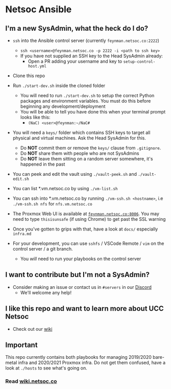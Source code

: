 # Netsoc Ansible

## I'm a new SysAdmin, what the heck do I do?

* `ssh` into the Ansible control server (currently `feynman.netsoc.co:2222`)
  * `ssh <username>@feynman.netsoc.co -p 2222 -i <path to ssh key>`
  * If you have not supplied an SSH key to the Head SysAdmin already:
    * Open a PR adding your username and key to `setup-control-host.yml`

* Clone this repo

* Run `./start-dev.sh` inside the cloned folder
  * You will need to run `./start-dev.sh` to setup the correct Python packages and environment variables. You must do this before beginning any development/deployment
  * You will be able to tell you have done this when your terminal prompt looks like this:
    * `(NaC) <user>@feynman:~/NaC#`

* You will need a `keys/` folder which contains SSH keys to target all physical and virtual machines. Ask the Head SysAdmin for this.
  * Do **NOT** commit them or remove the `keys/` clause from `.gitignore`.
  * Do **NOT** share them with people who are not SysAdmins
  * Do **NOT** leave them sitting on a random server somewhere, it's happened in the past

* You can peek and edit the vault using `./vault-peek.sh` and `./vault-edit.sh`

* You can list *.vm.netsoc.co by using `./vm-list.sh`
* You can ssh into *.vm.netsoc.co by running `./vm-ssh.sh <hostname>`, i.e `./vm-ssh.sh nfs` for `nfs.vm.netsoc.co`

* The Proxmox Web UI is available at [`feynman.netsoc.co:8006`](https://feynman.netsoc.co:8006). You may need to type `thisisunsafe` (if using Chrome) to get past the SSL warning 

* Once you've gotten to grips with that, have a look at `docs/` especially `infra.md`

* For your development, you can use `sshfs` / VSCode Remote / `vim` on the control server / a git branch.
  * You _will_ need to run your playbooks on the control server


## I want to contribute but I'm not a SysAdmin?

* Consider making an issue or contact us in `#servers` in our [Discord](https://discord.netsoc.co)
  * We'll welcome any help!

## I like this repo and want to learn more about UCC Netsoc

* Check out our [wiki](https://wiki.netsoc.co)

## **Important**

This repo currently contains both playbooks for managing 2019/2020 bare-metal infra and 2020/2021 Proxmox infra. Do not get them confused, have a look at `./hosts` to see what's going on.

### **Read [wiki.netsoc.co](wiki.netsoc.co)**
